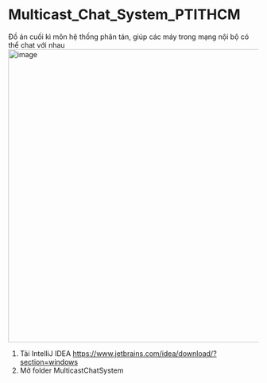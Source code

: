# Multicast_Chat_System_PTITHCM
Đồ án cuối kì môn hệ thống phân tán, giúp các máy trong mạng nội bộ có thể chat với nhau 
<img width="590" alt="image" src="https://github.com/ahuynh359/Multicast_Chat_System_PTITHCM/assets/32415728/a319b6a3-2b62-46f8-a843-f762c5fc2d36">

1. Tải IntelliJ IDEA
https://www.jetbrains.com/idea/download/?section=windows
2. Mở folder MulticastChatSystem



